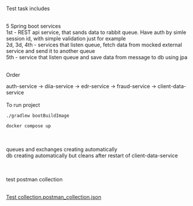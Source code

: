 Test task includes<br><br>

5 Spring boot services <br>
1st - REST api service, that sands data to rabbit queue. Have auth by simle session id, with simple validation just for example <br>
2d, 3d, 4th - services that listen queue, fetch data from mocked external service and send it to another queue<br>
5th - service that listen queue and save data from message to db using jpa <br><br>

Order<br>

auth-service -> diia-service -> edr-service -> fraud-service -> client-data-service <br><br>
To run project <br>

```
./gradlew bootBuildImage

docker compose up
```

<br><br>
queues and exchanges creating automatically<br>
db creating automatically but cleans after restart of client-data-service<br>
<br><br>

test postman collection<br><br>

[Test collection.postman_collection.json](https://github.com/lugovskyi/client-processing/blob/master/Test%20collection.postman_collection.json)
